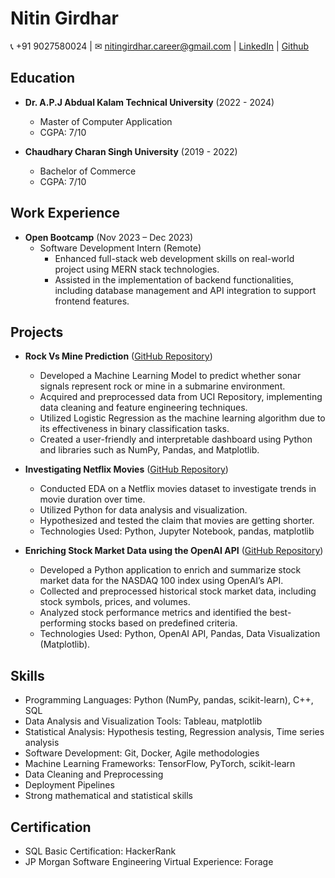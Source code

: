 # Nitin Girdhar

📞 +91 9027580024 | ✉ nitingirdhar.career@gmail.com | [LinkedIn](LinkedIn_Link_Here) | [Github](Github_Link_Here)

## Education

- **Dr. A.P.J Abdual Kalam Technical University** (2022 - 2024)
  - Master of Computer Application
  - CGPA: 7/10

- **Chaudhary Charan Singh University** (2019 - 2022)
  - Bachelor of Commerce
  - CGPA: 7/10

## Work Experience

- **Open Bootcamp** (Nov 2023 – Dec 2023)
  - Software Development Intern (Remote)
    - Enhanced full-stack web development skills on real-world project using MERN stack technologies.
    - Assisted in the implementation of backend functionalities, including database management and API integration to support frontend features.

## Projects

- **Rock Vs Mine Prediction** ([GitHub Repository](Rock_Vs_Mine_Prediction_Repo_Link))
  - Developed a Machine Learning Model to predict whether sonar signals represent rock or mine in a submarine environment.
  - Acquired and preprocessed data from UCI Repository, implementing data cleaning and feature engineering techniques.
  - Utilized Logistic Regression as the machine learning algorithm due to its effectiveness in binary classification tasks.
  - Created a user-friendly and interpretable dashboard using Python and libraries such as NumPy, Pandas, and Matplotlib.

- **Investigating Netflix Movies** ([GitHub Repository](Netflix_Movies_Repo_Link))
  - Conducted EDA on a Netflix movies dataset to investigate trends in movie duration over time.
  - Utilized Python for data analysis and visualization.
  - Hypothesized and tested the claim that movies are getting shorter.
  - Technologies Used: Python, Jupyter Notebook, pandas, matplotlib

- **Enriching Stock Market Data using the OpenAI API** ([GitHub Repository](Stock_Market_Data_Repo_Link))
  - Developed a Python application to enrich and summarize stock market data for the NASDAQ 100 index using OpenAI’s API.
  - Collected and preprocessed historical stock market data, including stock symbols, prices, and volumes.
  - Analyzed stock performance metrics and identified the best-performing stocks based on predefined criteria.
  - Technologies Used: Python, OpenAI API, Pandas, Data Visualization (Matplotlib).

## Skills

- Programming Languages: Python (NumPy, pandas, scikit-learn), C++, SQL
- Data Analysis and Visualization Tools: Tableau, matplotlib
- Statistical Analysis: Hypothesis testing, Regression analysis, Time series analysis
- Software Development: Git, Docker, Agile methodologies
- Machine Learning Frameworks: TensorFlow, PyTorch, scikit-learn
- Data Cleaning and Preprocessing
- Deployment Pipelines
- Strong mathematical and statistical skills

## Certification

- SQL Basic Certification: HackerRank
- JP Morgan Software Engineering Virtual Experience: Forage
